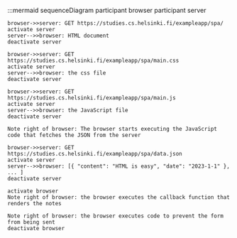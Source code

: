 :::mermaid
sequenceDiagram
    participant browser
    participant server

    browser->>server: GET https://studies.cs.helsinki.fi/exampleapp/spa/
    activate server
    server-->>browser: HTML document
    deactivate server

    browser->>server: GET https://studies.cs.helsinki.fi/exampleapp/spa/main.css
    activate server
    server-->>browser: the css file
    deactivate server

    browser->>server: GET https://studies.cs.helsinki.fi/exampleapp/spa/main.js
    activate server
    server-->>browser: the JavaScript file
    deactivate server

    Note right of browser: The browser starts executing the JavaScript code that fetches the JSON from the server

    browser->>server: GET https://studies.cs.helsinki.fi/exampleapp/spa/data.json
    activate server
    server-->>browser: [{ "content": "HTML is easy", "date": "2023-1-1" }, ... ]
    deactivate server

    activate browser
    Note right of browser: the browser executes the callback function that renders the notes

    Note right of browser: the browser executes code to prevent the form from being sent
    deactivate browser